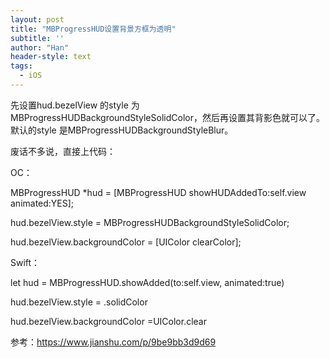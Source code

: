 ```yaml
---
layout: post
title: "MBProgressHUD设置背景方框为透明"
subtitle: ''
author: "Han"
header-style: text
tags:
  - iOS
---
```


先设置hud.bezelView 的style 为MBProgressHUDBackgroundStyleSolidColor，然后再设置其背影色就可以了。默认的style 是MBProgressHUDBackgroundStyleBlur。

废话不多说，直接上代码：

OC：

MBProgressHUD *hud = [MBProgressHUD showHUDAddedTo:self.view animated:YES];

hud.bezelView.style = MBProgressHUDBackgroundStyleSolidColor;

hud.bezelView.backgroundColor = [UIColor clearColor];

Swift：

let hud = MBProgressHUD.showAdded(to:self.view, animated:true)

hud.bezelView.style = .solidColor

hud.bezelView.backgroundColor =UIColor.clear

参考：https://www.jianshu.com/p/9be9bb3d9d69






